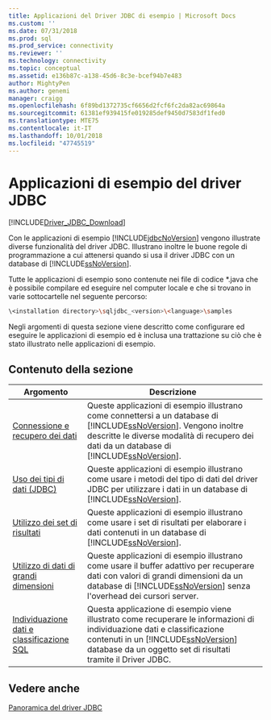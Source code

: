 ```yaml
---
title: Applicazioni del Driver JDBC di esempio | Microsoft Docs
ms.custom: ''
ms.date: 07/31/2018
ms.prod: sql
ms.prod_service: connectivity
ms.reviewer: ''
ms.technology: connectivity
ms.topic: conceptual
ms.assetid: e136b87c-a138-45d6-8c3e-bcef94b7e483
author: MightyPen
ms.author: genemi
manager: craigg
ms.openlocfilehash: 6f89bd1372735cf6656d2fcf6fc2da82ac69864a
ms.sourcegitcommit: 61381ef939415fe019285def9450d7583df1fed0
ms.translationtype: MTE75
ms.contentlocale: it-IT
ms.lasthandoff: 10/01/2018
ms.locfileid: "47745519"
---
```

# <a name="sample-jdbc-driver-applications"></a>Applicazioni di esempio del driver JDBC

[!INCLUDE[Driver_JDBC_Download](../../includes/driver_jdbc_download.md)]

Con le applicazioni di esempio [!INCLUDE[jdbcNoVersion](../../includes/jdbcnoversion_md.md)] vengono illustrate diverse funzionalità del driver JDBC. Illustrano inoltre le buone regole di programmazione a cui attenersi quando si usa il driver JDBC con un database di [!INCLUDE[ssNoVersion](../../includes/ssnoversion-md.md)].  
  
Tutte le applicazioni di esempio sono contenute nei file di codice *.java che è possibile compilare ed eseguire nel computer locale e che si trovano in varie sottocartelle nel seguente percorso:  

```bash
\<installation directory>\sqljdbc_<version>\<language>\samples  
```

Negli argomenti di questa sezione viene descritto come configurare ed eseguire le applicazioni di esempio ed è inclusa una trattazione su ciò che è stato illustrato nelle applicazioni di esempio.  
  
## <a name="in-this-section"></a>Contenuto della sezione  
  
| Argomento                                                                                                        | Descrizione                                                                                                                                                                                                                                                             |
| ------------------------------------------------------------------------------------------------------------ | ----------------------------------------------------------------------------------------------------------------------------------------------------------------------------------------------------------------------------------------------------------------------- |
| [Connessione e recupero dei dati](../../connect/jdbc/connecting-and-retrieving-data.md)                       | Queste applicazioni di esempio illustrano come connettersi a un database di [!INCLUDE[ssNoVersion](../../includes/ssnoversion-md.md)]. Vengono inoltre descritte le diverse modalità di recupero dei dati da un database di [!INCLUDE[ssNoVersion](../../includes/ssnoversion-md.md)]. |
| [Uso dei tipi di dati &#40;JDBC&#41;](../../connect/jdbc/working-with-data-types-jdbc.md)                 | Queste applicazioni di esempio illustrano come usare i metodi del tipo di dati del driver JDBC per utilizzare i dati in un database di [!INCLUDE[ssNoVersion](../../includes/ssnoversion-md.md)].                                                                                           |
| [Utilizzo dei set di risultati](../../connect/jdbc/working-with-result-sets.md)                                   | Queste applicazioni di esempio illustrano come usare i set di risultati per elaborare i dati contenuti in un database di [!INCLUDE[ssNoVersion](../../includes/ssnoversion-md.md)].                                                                                                         |
| [Utilizzo di dati di grandi dimensioni](../../connect/jdbc/working-with-large-data.md)                                     | Queste applicazioni di esempio illustrano come usare il buffer adattivo per recuperare dati con valori di grandi dimensioni da un database di [!INCLUDE[ssNoVersion](../../includes/ssnoversion-md.md)] senza l'overhead dei cursori server.                                                      |
| [Individuazione dati e classificazione SQL](../../connect/jdbc/data-discovery-classification-sample.md) | Questa applicazione di esempio viene illustrato come recuperare le informazioni di individuazione dati e classificazione contenuti in un [!INCLUDE[ssNoVersion](../../includes/ssnoversion-md.md)] database da un oggetto set di risultati tramite il Driver JDBC.                                      |
  
## <a name="see-also"></a>Vedere anche

[Panoramica del driver JDBC](../../connect/jdbc/overview-of-the-jdbc-driver.md)  
  
